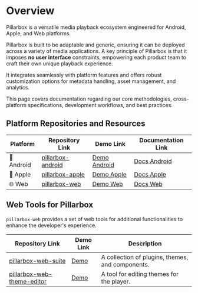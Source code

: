 # Overview

Pillarbox is a versatile media playback ecosystem engineered for Android, Apple, and Web platforms.

Pillarbox is built to be adaptable and generic, ensuring it can be deployed across a variety of media applications. A
key principle of Pillarbox is that it imposes **no user interface** constraints, empowering each product team to craft
their own unique playback experience.

It integrates seamlessly with platform features and offers robust customization options for metadata handling,
asset management, and analytics.

This page covers documentation regarding our core methodologies, cross-platform specifications, development workflows,
and best practices.

## Platform Repositories and Resources

| Platform   | Repository Link                                                  | Demo Link                                                                           | Documentation Link                                                                                     |
|------------|------------------------------------------------------------------|-------------------------------------------------------------------------------------|--------------------------------------------------------------------------------------------------------|
| 🤖 Android | [pillarbox-android](https://github.com/SRGSSR/pillarbox-android) | [Demo Android](https://github.com/SRGSSR/pillarbox-android?tab=readme-ov-file#demo) | [Docs Android](https://android.pillarbox.ch/api)                                                       |
| 🍎 Apple   | [pillarbox-apple](https://github.com/SRGSSR/pillarbox-apple)     | [Demo Apple](https://testflight.apple.com/join/TS6ngLqf)                            | [Docs Apple](https://swiftpackageindex.com/SRGSSR/pillarbox-apple/documentation/pillarboxplayer) |
| 🌐 Web     | [pillarbox-web](https://github.com/SRGSSR/pillarbox-web)         | [Demo Web](https://demo.pillarbox.ch)                                               | [Docs Web](https://web.pillarbox.ch/api/)                                                              |

## Web Tools for Pillarbox

`pillarbox-web` provides a set of web tools for additional functionalities to enhance the developer's experience.

| Repository Link                                                                    | Demo Link                            | Description                                      |
|------------------------------------------------------------------------------------|--------------------------------------|--------------------------------------------------|
| [pillarbox-web-suite](https://github.com/SRGSSR/pillarbox-web-suite)               | [Demo](https://plugins.pillarbox.ch) | A collection of plugins, themes, and components. |
| [pillarbox-web-theme-editor](https://github.com/SRGSSR/pillarbox-web-theme-editor) | [Demo](https://editor.pillarbox.ch)  | A tool for editing themes for the player.        |
